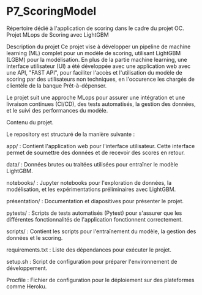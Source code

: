 # P7_ScoringModel
Répertoire dédié à l'application de scoring dans le cadre du projet OC.
Projet MLops de Scoring avec LightGBM

Description du projet
Ce projet vise à développer un pipeline de machine learning (ML) complet pour un modèle de scoring, utilisant LightGBM (LGBM) pour la modélisation. En plus de la partie machine learning, une interface utilisateur (UI) a été développée avec une application web avec une API, "FAST API", pour faciliter l'accès et l'utilisation du modèle de scoring par des utilisateurs non techniques, en l'occurence les chargés de clientèle de la banque Prêt-à-dépenser.

Le projet suit une approche MLops pour assurer une intégration et une livraison continues (CI/CD), des tests automatisés, la gestion des données, et le suivi des performances du modèle.

Contenu du projet.

Le repository est structuré de la manière suivante :

app/ : Contient l'application web pour l'interface utilisateur. Cette interface permet de soumettre des données et de recevoir des scores en retour.

data/ : Données brutes ou traitées utilisées pour entraîner le modèle LightGBM.

notebooks/ : Jupyter notebooks pour l'exploration de données, la modélisation, et les expérimentations préliminaires avec LightGBM.

présentation/ : Documentation et diapositives pour présenter le projet.

pytests/ : Scripts de tests automatisés (Pytest) pour s'assurer que les différentes fonctionnalités de l'application fonctionnent correctement.

scripts/ : Contient les scripts pour l'entraînement du modèle, la gestion des données et le scoring.

requirements.txt : Liste des dépendances pour exécuter le projet.

setup.sh : Script de configuration pour préparer l'environnement de développement.

Procfile : Fichier de configuration pour le déploiement sur des plateformes comme Heroku.
